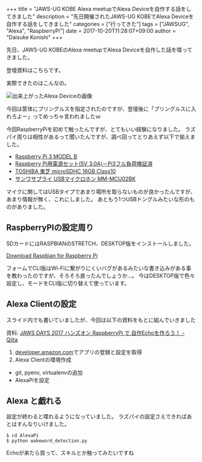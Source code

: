 +++
title = "JAWS-UG KOBE Alexa meetupでAlexa Deviceを自作する話をしてきました"
description = "先日開催されたJAWS-UG KOBEでAlexa Deviceを自作する話をしてきました"
categories = ["行ってきた"]
tags = ["JAWSUG", "Alexa", "RaspberryPi"]
date = 2017-10-20T11:28:07+09:00
author = "Daisuke Konishi"
+++


先日、JAWS-UG KOBEのAlexa meetupでAlexa Deviceを自作した話を喋ってきました。

登壇資料はこちらです。
<script async class="speakerdeck-embed" data-id="b78d69236a79442c9776e90107f0c0a8" data-ratio="1.33333333333333" src="//speakerdeck.com/assets/embed.js"></script>

実際できたのはこんなの。

![出来上がったAlexa Deviceの画像](/images/2017/jawsug-slexa-start/21981555_924077604397357_569612756_o.jpg "")

今回は筐体にプリングルスを指定されたのですが、登壇後に「プリングルスに入れろよー」ってめっちゃ言われましたｗ

今回RaspberryPiを初めて触ったんですが、とてもいい経験になりました。
ラズパイ周りは相性があるって聞いたんですが、調べ回ってとりあえず以下で揃えました。

- [Raspberry Pi 3 MODEL B](https://www.amazon.co.jp/gp/product/B01CD5VC92/ref=as_li_ss_tl?ie=UTF8&psc=1&linkCode=ll1&tag=ksk1207-22&linkId=cecaddc3144b23eeb2d97862e81da005)
- [Raspberry Pi用電源セット(5V 3.0A)－Pi3フル負荷検証済](https://www.amazon.co.jp/gp/product/B01N8ZIJL8/ref=as_li_ss_tl?ie=UTF8&psc=1&linkCode=ll1&tag=ksk1207-22&linkId=09284da0a5bf58b13f506c740f9ba5d0)
- [TOSHIBA 東芝 microSDHC 16GB Class10](https://www.amazon.co.jp/gp/product/B018ZIVPL6/ref=as_li_ss_tl?ie=UTF8&psc=1&linkCode=ll1&tag=ksk1207-22&linkId=d7dd936d3d1bc5d42bde554f2e22ab19)
- [サンワサプライ USBマイクロホン MM-MCU02BK](https://www.amazon.co.jp/gp/product/B01M7YIYZV/ref=as_li_ss_tl?ie=UTF8&psc=1&linkCode=ll1&tag=ksk1207-22&linkId=30e12e49c288117daf3f8c59dc2f05f4)

マイクに関してはUSBタイプであまり場所を取らないものが良かったんですが、あまり情報が無く、これにしました。
あともう1つUSBドングルみたいな形のものがありました。

## RaspberryPIの設定周り
SDカードにはRASPBIANのSTRETCH、DESKTOP版をインストールしました。

[Download Raspbian for Raspberry Pi](https://www.raspberrypi.org/downloads/raspbian/)

フォームでCLI版はWi-Fiに繋がりにくいバグがあるみたいな書き込みがある事を教わったのですが、そろそろ直ったんでしょうか…。
今はDESKTOP版で色々設定し、モードをCLI版に切り替えて使っています。


## Alexa Clientの設定
スライド内でも書いていましたが、今回は以下の資料をもとに組んでいきました

資料: [JAWS DAYS 2017 ハンズオン RaspberryPi で 自作Echoを作ろう！ - Qiita](https://qiita.com/haruharuharuby/items/8d4c83423cbfe13c9121)


1. <a href="https://developer.amazon.com/ja/" target="_blank">developer.amazon.com</a>でアプリの登録と設定を取得
2. Alexa Clientの環境作成
  + git, pyenv, virtualenvの追加
  + AlexaPiを設定

## Alexa と戯れる
設定が終わると喋れるようになっていました。
ラズパイの設定さえできればあとはすんなりいけました。

```
$ cd AlexaPi
$ python wakeword_detection.py
```

Echoが来たら買って、スキルとか触ってみたいですね